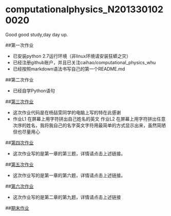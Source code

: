 # computationalphysics_N2013301020020
Good good study,day day up.

##第一次作业
*  已安装python 2.7运行环境（非linux环境请安装狂蟒之灾）
*  已经注册github账户，并且已关注caihao/computational_physics_whu
*  已经按照markdown语法书写自己的第一个README.md

##第二次作业
*  已经自学Python语句

##[第三次作业](https://raw.githubusercontent.com/SaraXW/computationalphysics_N2013301020020/master/xw.py)
*  这次作业代码是在杨喆雯同学的电脑上写的特在此感谢
*  作业L1 在屏幕上用字符拼出自己姓名的英文 作业L2 在屏幕上用字符拼出任意次序的姓名，我将我自己的名字英文字符用最简单的方式显示出来，虽然简陋但也尽量用心

##[第四次作业](https://www.zybuluo.com/Saraxw/note/413540)
*  这次作业写的是第一章的第三题，详情请点击上述链接。

##[第五次作业](https://www.zybuluo.com/Saraxw/note/413577)
*  这次作业写的是第一章的第六题，详情请点击上述链接。

##[第六次作业](https://www.zybuluo.com/Saraxw/note/413860)
*  这次作业写的是第二章的第九题，详情请点击上述链接

##[期末作业](https://github.com/SaraXW/computationalphysics_N2013301020020/blob/master/Final-exam/%E6%9C%9F%E6%9C%AB%E4%BD%9C%E4%B8%9A.pdf)
